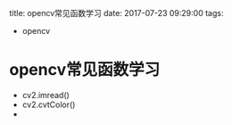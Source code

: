 title: opencv常见函数学习
date: 2017-07-23 09:29:00
tags:
- opencv

# opencv常见函数学习


* cv2.imread()
* cv2.cvtColor()
* 